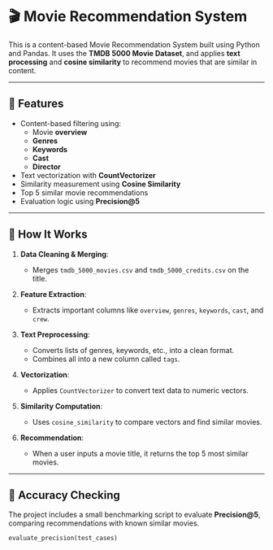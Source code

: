 # 🎬 Movie Recommendation System

This is a content-based Movie Recommendation System built using Python and Pandas. It uses the **TMDB 5000 Movie Dataset**, and applies **text processing** and **cosine similarity** to recommend movies that are similar in content.

---

## 🚀 Features

- Content-based filtering using:
  - Movie **overview**
  - **Genres**
  - **Keywords**
  - **Cast**
  - **Director**
- Text vectorization with **CountVectorizer**
- Similarity measurement using **Cosine Similarity**
- Top 5 similar movie recommendations
- Evaluation logic using **Precision@5**

---

## 🧠 How It Works

1. **Data Cleaning & Merging**:
   - Merges `tmdb_5000_movies.csv` and `tmdb_5000_credits.csv` on the title.

2. **Feature Extraction**:
   - Extracts important columns like `overview`, `genres`, `keywords`, `cast`, and `crew`.

3. **Text Preprocessing**:
   - Converts lists of genres, keywords, etc., into a clean format.
   - Combines all into a new column called `tags`.

4. **Vectorization**:
   - Applies `CountVectorizer` to convert text data to numeric vectors.

5. **Similarity Computation**:
   - Uses `cosine_similarity` to compare vectors and find similar movies.

6. **Recommendation**:
   - When a user inputs a movie title, it returns the top 5 most similar movies.

---

## 🧪 Accuracy Checking

The project includes a small benchmarking script to evaluate **Precision@5**, comparing recommendations with known similar movies.

```python
evaluate_precision(test_cases)
